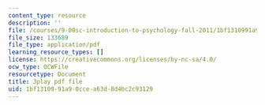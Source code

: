 ```yaml
---
content_type: resource
description: ''
file: /courses/9-00sc-introduction-to-psychology-fall-2011/1bf1310991a90ccea63d8d4bc2c93129_qZdm4mpQA_8.pdf
file_size: 133689
file_type: application/pdf
learning_resource_types: []
license: https://creativecommons.org/licenses/by-nc-sa/4.0/
ocw_type: OCWFile
resourcetype: Document
title: 3play pdf file
uid: 1bf13109-91a9-0cce-a63d-8d4bc2c93129
---
```

